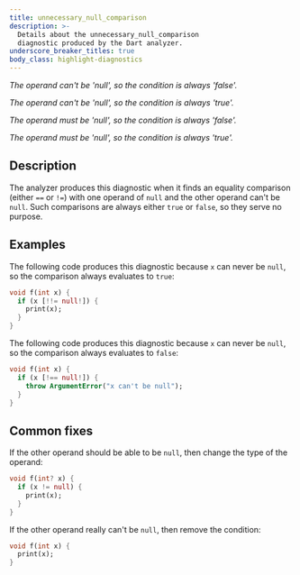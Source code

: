 ```yaml
---
title: unnecessary_null_comparison
description: >-
  Details about the unnecessary_null_comparison
  diagnostic produced by the Dart analyzer.
underscore_breaker_titles: true
body_class: highlight-diagnostics
---
```


_The operand can't be 'null', so the condition is always 'false'._

_The operand can't be 'null', so the condition is always 'true'._

_The operand must be 'null', so the condition is always 'false'._

_The operand must be 'null', so the condition is always 'true'._

## Description

The analyzer produces this diagnostic when it finds an equality comparison
(either `==` or `!=`) with one operand of `null` and the other operand
can't be `null`. Such comparisons are always either `true` or `false`, so
they serve no purpose.

## Examples

The following code produces this diagnostic because `x` can never be
`null`, so the comparison always evaluates to `true`:

```dart
void f(int x) {
  if (x [!!= null!]) {
    print(x);
  }
}
```

The following code produces this diagnostic because `x` can never be
`null`, so the comparison always evaluates to `false`:

```dart
void f(int x) {
  if (x [!== null!]) {
    throw ArgumentError("x can't be null");
  }
}
```

## Common fixes

If the other operand should be able to be `null`, then change the type of
the operand:

```dart
void f(int? x) {
  if (x != null) {
    print(x);
  }
}
```

If the other operand really can't be `null`, then remove the condition:

```dart
void f(int x) {
  print(x);
}
```
